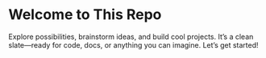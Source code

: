 # Welcome to This Repo

Explore possibilities, brainstorm ideas, and build cool projects. It’s a clean slate—ready for code, docs, or anything you can imagine. Let’s get started!


